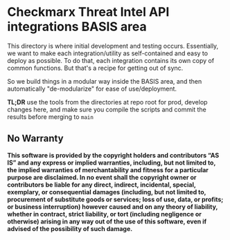 # Checkmarx Threat Intel API integrations BASIS area

This directory is where initial development and testing occurs. Essentially, we want to make each integration/utility as self-contained and easy to deploy as possible. To do that, each integration contains its own copy of common functions. But that's a recipe for getting out of sync.

So we build things in a modular way inside the BASIS area, and then automatically "de-modularize" for ease of use/deployment.

**TL;DR** use the tools from the directories at repo root for prod, develop changes here, and make sure you compile the scripts and commit the results before merging to `main`

## No Warranty

**This software is provided by the copyright holders and contributors “AS IS” and any express or implied warranties, including, but not limited to, the implied warranties of merchantability and fitness for a particular purpose are disclaimed. In no event shall the copyright owner or contributors be liable for any direct, indirect, incidental, special, exemplary, or consequential damages (including, but not limited to, procurement of substitute goods or services; loss of use, data, or profits; or business interruption) however caused and on any theory of liability, whether in contract, strict liability, or tort (including negligence or otherwise) arising in any way out of the use of this software, even if advised of the possibility of such damage.**
